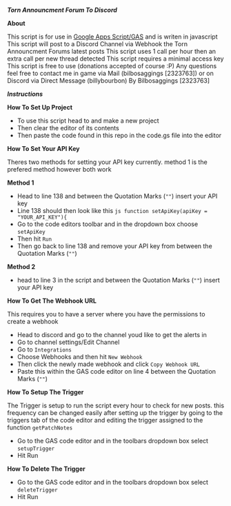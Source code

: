 ____***Torn Announcment Forum To Discord***____


__**About**__

This script is for use in [Google Apps Script/GAS](https://script.google.com/home) and is writen in javascript
This script will post to a Discord Channel via Webhook the Torn Announcment Forums latest posts
This script uses 1 call per hour then an extra call per new thread detected
This script requires a minimal access key
This script is free to use (donations accepted of course :P)
Any questions feel free to contact me in game via Mail (bilbosaggings [2323763]) or on Discord via Direct Message (billybourbon)
By Bilbosaggings [2323763]

____***Instructions***____


__**How To Set Up Project**__

- To use this script head to and make a new project
- Then clear the editor of its contents
- Then paste the code found in this repo in the code.gs file into the editor

__**How To Set Your API Key**__

Theres two methods for setting your API key currently. method 1 is the prefered method however both work

__Method 1__
- Head to line 138 and between the Quotation Marks (`""`) insert your API key
- Line 138 should then look like this  ```js function setApiKey(apiKey = "YOUR_API_KEY"){```
- Go to the code editors toolbar and in the dropdown box choose `setApiKey`
- Then hit `Run`
- Then go back to line 138 and remove your API key from between the Quotation Marks (`""`)

__Method 2__
- head to line 3 in the script and between the Quotation Marks (`""`) insert your API key


__**How To Get The Webhook URL**__

This requires you to have a server where you have the permissions to create a webhook

- Head to discord and go to the channel youd like to get the alerts in
- Go to channel settings/Edit Channel
- Go to `Integrations`
- Choose Webhooks and then hit `New Webhook`
- Then click the newly made webhook and click `Copy Webhook URL`
- Paste this within the GAS code editor on line 4 between the Quotation Marks (`""`)


__**How To Setup The Trigger**__

The Trigger is setup to run the script every hour to check for new posts. this frequency can be changed easily after setting up the trigger by going to the triggers tab of the code editor and editing the trigger assigned to the function `getPatchNotes`

- Go to the GAS code editor and in the toolbars dropdown box select `setupTrigger`
- Hit Run


__**How To Delete The Trigger**__
- Go to the GAS code editor and in the toolbars dropdown box select `deleteTrigger`
- Hit Run

